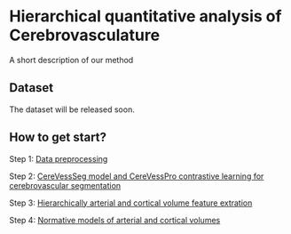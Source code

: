 # Hierarchical quantitative analysis of Cerebrovasculature
A short description of our method

  
## Dataset
The dataset will be released soon.


## How to get start?

Step 1: [Data preprocessing](/1_preprocessing/README.md)  
  
Step 2: [CereVessSeg model and CereVessPro contrastive learning for cerebrovascular segmentation](/2_CereVessSeg_CereVessPro/README.md)  

Step 3: [Hierarchically arterial and cortical volume feature extration](/3_feature_extraction/README.md)  

Step 4: [Normative models of arterial and cortical volumes](/4_R_LOESS_curve/README.md)


 
